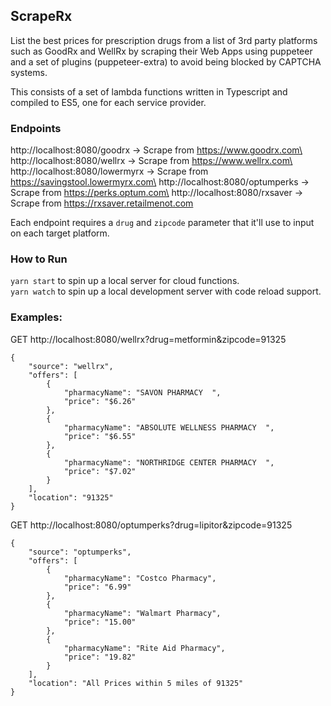 ## ScrapeRx
List the best prices for prescription drugs from a list of 3rd party platforms such
as GoodRx and WellRx by scraping their Web Apps using puppeteer and a set of plugins (puppeteer-extra)
to avoid being blocked by CAPTCHA systems.

This consists of a set of lambda functions written in Typescript and compiled
to ES5, one for each service provider.

### Endpoints
http://localhost:8080/goodrx      -> Scrape from https://www.goodrx.com\
http://localhost:8080/wellrx      -> Scrape from https://www.wellrx.com\
http://localhost:8080/lowermyrx   -> Scrape from https://savingstool.lowermyrx.com\
http://localhost:8080/optumperks  -> Scrape from https://perks.optum.com\
http://localhost:8080/rxsaver     -> Scrape from https://rxsaver.retailmenot.com

Each endpoint requires a `drug` and `zipcode` parameter that it'll use to input
on each target platform.

### How to Run
`yarn start` to spin up a local server for cloud functions.\
`yarn watch` to spin up a local development server with code reload support.

### Examples:

GET http://localhost:8080/wellrx?drug=metformin&zipcode=91325
```
{
    "source": "wellrx",
    "offers": [
        {
            "pharmacyName": "SAVON PHARMACY  ",
            "price": "$6.26"
        },
        {
            "pharmacyName": "ABSOLUTE WELLNESS PHARMACY  ",
            "price": "$6.55"
        },
        {
            "pharmacyName": "NORTHRIDGE CENTER PHARMACY  ",
            "price": "$7.02"
        }
    ],
    "location": "91325"
}
```

GET http://localhost:8080/optumperks?drug=lipitor&zipcode=91325
```
{
    "source": "optumperks",
    "offers": [
        {
            "pharmacyName": "Costco Pharmacy",
            "price": "6.99"
        },
        {
            "pharmacyName": "Walmart Pharmacy",
            "price": "15.00"
        },
        {
            "pharmacyName": "Rite Aid Pharmacy",
            "price": "19.82"
        }
    ],
    "location": "All Prices within 5 miles of 91325"
}
```
